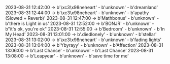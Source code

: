 2023-08-31 12:42:00 -> b'\xc3\x98neheart' - b'unknown' - b'dreamland'
2023-08-31 12:44:00 -> b'\xc3\x98neheart' - b'unknown' - b'apathy (Slowed + Reverb)'
2023-08-31 12:47:00 -> b'Mathbonus' - b'unknown' - b'there is Light in us'
2023-08-31 12:52:00 -> b'BONJR' - b'unknown' - b"it's ok, you're ok"
2023-08-31 12:55:00 -> b'Bedroom' - b'unknown' - b'In My Head'
2023-08-31 13:01:00 -> b'.diedlonely' - b'unknown' - b'stellar'
2023-08-31 13:02:00 -> b'\xc3\x98neheart' - b'unknown' - b'fading lights'
2023-08-31 13:04:00 -> b'Ybyrayy' - b'unknown' - b'Affection'
2023-08-31 13:06:00 -> b'Last Chance' - b'unknown' - b'Last Chance'
2023-08-31 13:08:00 -> b'Leapyear' - b'unknown' - b'save time for me'
